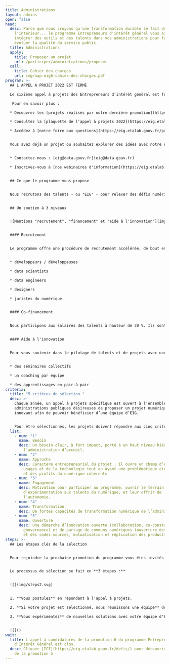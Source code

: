 ```yaml
---
title: Administrations
layout: admins
open: false
head:
  desc: Parce que nous croyons qu'une transformation durable se fait de
    l'intérieur... le programme Entrepreneurs d'intérêt général vous aide à
    intégrer des outils et des talents dans vos administrations pour faire
    évoluer la qualité du service public.
  title: Administrations
  apply:
    title: Proposer un projet
    url: /participer/administrations/proposer
  call:
    title: Cahier des charges
    url: img/aap-eig6-cahier-des-charges.pdf
program: >-
  ## L'APPEL A PROJET 2022 EST FERMÉ

  Le sixième appel à projets des Entrepreneurs d’intérêt général est fermé. Cliquez [ici](https://eig.etalab.gouv.fr/defis) pour découvrir les défis sélectionnés.

   Pour en savoir plus :

  * Découvrez les [projets réalisés par notre dernière promotion](https://www.dailymotion.com/video/x82e13y)

  * Consultez la [plaquette de l’appel à projets 2022](https://eig.etalab.gouv.fr/img/aap-eig6_plaquette.pdf)

  * Accédez à [notre foire aux questions](https://eig.etalab.gouv.fr/participer/administrations/faq/)


  Vous avez déjà un projet ou souhaitez explorer des idées avec notre équipe :


  * Contactez-nous : [eig@data.gouv.fr](eig@data.gouv.fr) 

  * Inscrivez-vous à [nos webinaires d'information](https://eig.etalab.gouv.fr/participer/administrations/proposer/)


  ## Ce que le programme vous propose


  Nous recrutons des talents - ou "EIG" - pour relever des défis numériques dans votre administration, pour une période de 10 mois.


  ## Un soutien à 3 niveaux


  ![Mentions "recrutement", "financement" et "aide à l'innovation"](img/admin_soutienx3_vecto.svg "Un soutien à 3 niveaux")


  #### Recrutement


  Le programme offre une procédure de recrutement accélérée, de bout en bout, en sourçant et en sélectionnant des talents aux compétences rares - des "EIG" :


  * développeurs / développeuses

  * data scientists

  * data engineers

  * designers

  * juristes du numérique


  #### Co-financement


  Nous participons aux salaires des talents à hauteur de 30 %. Ils sont rémunérés 3 500 € ou 4 000 € net par mois, avec une possibilité de co-financement de 20.000 euros par profil recruté (le programme est ouvert à toute administration, mais des conditions spécifiques s’appliquent pour le cofinancement, voir le cahier des charges de l'appel à projets).


  #### Aide à l'innovation


  Pour vous soutenir dans le pilotage de talents et de projets avec une compétence entrepreneuriale, trois dispositifs vous sont proposés :


  * des séminaires collectifs

  * un coaching par équipe

  * des apprentissages en pair-à-pair
criteria:
  title: "5 critères de sélection "
  desc: >-
    Chaque année, un appel à projets spécifique est ouvert à l’ensemble des
    administrations publiques désireuses de proposer un projet numérique
    innovant afin de pouvoir bénéficier d’une équipe d’EIG.


    Pour être sélectionnés, les projets doivent répondre aux cinq critères suivants :
  list:
    - num: "1"
      name: Besoin
      desc: Un besoin clair, à fort impact, porté à un haut niveau hiérarchique par
        l’administration d’accueil.
    - num: "2"
      name: Approche
      desc: Caractère entrepreneurial du projet ; il ouvre un champ d’exploration des
        usages et de la technologie tout en ayant une problématique circonscrite
        et des profils du numérique cohérents
    - num: "3"
      name: Engagement
      desc: Motivation pour participer au programme, ouvrir le terrain
        d’expérimentation aux talents du numérique, et leur offrir de
        l’autonomie.
    - num: "4"
      name: Transformation
      desc: De fortes capacités de transformation numérique de l’administration.
    - num: "5"
      name: Ouverture
      desc: Une démarche d’innovation ouverte (collaboration, co-construction,
        gouvernance) et de partage de communs numériques (ouverture des données
        et des codes-sources, mutualisation et réplication des productions).
steps: >-
  ## Les étapes clés de la sélection


  Pour rejoindre la prochaine promotion du programme vous êtes invités à répondre à notre sixième appel à projets - ouvert jusqu’au 18/03/2022. 


  Le processus de sélection se fait en **3 étapes :** 


  ![](img/steps2.svg)


  1. **Vous postulez** en répondant à l'appel à projets. 

  2. **Si votre projet est sélectionné, nous réunissons une équipe** de 2 ou 3 EIG pour relever le défi, en vous associant au processus de recrutement 

  3. **Vous expérimentez** de nouvelles solutions avec votre équipe d'EIG et le soutien du programme


  ![]()
wait:
  title: L'appel à candidatures de la promotion 6 du programme Entrepreneur(e)s
    d'Intérêt Général est clos.
  desc: Cliquer [ICI](https://eig.etalab.gouv.fr/defis/) pour découvrir les défis
    de la promotion 5
---
```

